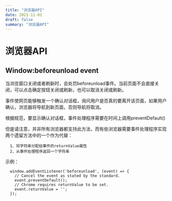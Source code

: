 ```yaml
---
title: "浏览器API"
date: 2021-11-01
draft: false
summary: "浏览器API"
---
```


# 浏览器API

##  Window:beforeunload event

当浏览窗口关闭或者刷新时，会处罚beforeunload事件。当前页面不会直接关闭，可以点击确定按钮关闭或刷新，也可以取消关闭或刷新。

事件使网页能够触发一个确认对话框，询问用户是否真的要离开该页面，如果用户确认，浏览器将导航到新页面，否则导航将取消。

根据规范，要显示确认对话框，事件处理程序需要在时间上调用preventDefault()

但是请注意，并非所有浏览器都支持此方法，而有些浏览器需要事件处理程序实现两个遗留方法中的一个作为代替：

```
  1、将字符串分配给事件的returnValue属性
  2、从事件处理程序返回一个字符串
```

示例：

```
  window.addEventListener('beforeunload', (event) => {
    // Cancel the event as stated by the standard.
    event.preventDefault();
    // Chrome requires returnValue to be set.
    event.returnValue = '';
  });
```